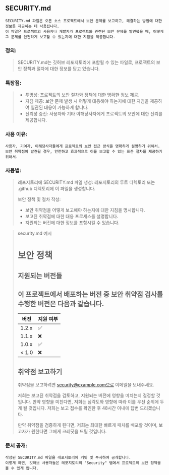 ## SECURITY.md
```
SECURITY.md 파일은 오픈 소스 프로젝트에서 보안 문제를 보고하고, 해결하는 방법에 대한 정보를 제공하는 데 사용됩니다.
이 파일은 프로젝트의 사용자나 개발자가 프로젝트와 관련된 보안 문제를 발견했을 때, 어떻게 그 문제를 안전하게 보고할 수 있는지에 대한 지침을 제공합니다.
```

### 정의:
> SECURITY.md는 깃허브 레포지토리에 포함될 수 있는 파일로, 프로젝트의 보안 정책과 절차에 대한 정보를 담고 있습니다.

### 특장점:
> * 투명성: 프로젝트의 보안 절차와 정책에 대한 명확한 정보 제공.
> * 지침 제공: 보안 문제 발생 시 어떻게 대응해야 하는지에 대한 지침을 제공하여 일관된 대응이 가능하게 합니다.
> * 신뢰성 증진: 사용자와 기타 이해당사자에게 프로젝트의 보안에 대한 신뢰를 제공합니다.


### 사용 이유:
```
사용자, 기여자, 이해당사자들에게 프로젝트의 보안 접근 방식을 명확하게 설명하기 위해서.
보안 취약점이 발견될 경우, 안전하고 효과적으로 이를 보고할 수 있는 표준 절차를 제공하기 위해서.
```
### 사용법:
> 레포지토리에 SECURITY.md 파일 생성: 레포지토리의 루트 디렉토리 또는 .github 디렉토리에 이 파일을 생성합니다.
>
> 보안 정책 및 절차 작성:
>   - 보안 취약점을 어떻게 보고해야 하는지에 대한 지침을 명시합니다.
>   - 보고된 취약점에 대한 대응 프로세스를 설명합니다.
>   - 지원되는 버전에 대한 정보를 포함시킬 수 있습니다.
>

> security.md 예시
> # 보안 정책
> ## 지원되는 버전들
> ## 이 프로젝트에서 배포하는 버전 중 보안 취약점 검사를 수행한 버전은 다음과 같습니다.
> | 버전 | 지원 여부           |
> | ---- | ------------------ |
> | 1.2.x  | :white_check_mark: |
> | 1.1.x  | :x:                |
> | 1.0.x  | :white_check_mark: |
> | < 1.0  | :x:                |
> 
> ## 취약점 보고하기
> 
> 취약점을 보고하려면 security@example.com으로 이메일을 보내주세요.
> 
> 저희는 보고된 취약점을 검토하고, 지원되는 버전에 영향을 미치는지 결정할 것입니다. 만약 영향을 미친다면, 저희는 심각도와 영향에 따라 이를 우선 순위에 두게 될 것입니다. 저희는 보고 접수를 확인한 후 48시간 이내에 답변 드리겠습니다.
> 
> 만약 취약점을 검증하게 된다면, 저희는 최대한 빠르게 패치를 배포할 것이며, 보고자가 원한다면 그에게 크레딧을 드릴 것입니다.


### 문서 공개:
```
작성된 SECURITY.md 파일을 레포지토리에 커밋 및 푸시하여 공개합니다.
이렇게 하면, 깃허브 사용자들은 레포지토리의 "Security" 탭에서 프로젝트의 보안 정책을 볼 수 있게 됩니다.
```
